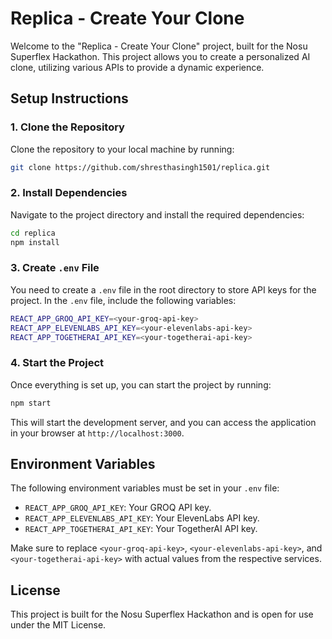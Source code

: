 
# Replica - Create Your Clone

Welcome to the "Replica - Create Your Clone" project, built for the Nosu Superflex Hackathon. This project allows you to create a personalized AI clone, utilizing various APIs to provide a dynamic experience.

## Setup Instructions

### 1. Clone the Repository
Clone the repository to your local machine by running:

```bash
git clone https://github.com/shresthasingh1501/replica.git
```

### 2. Install Dependencies
Navigate to the project directory and install the required dependencies:

```bash
cd replica
npm install
```

### 3. Create `.env` File
You need to create a `.env` file in the root directory to store API keys for the project. In the `.env` file, include the following variables:

```bash
REACT_APP_GROQ_API_KEY=<your-groq-api-key>
REACT_APP_ELEVENLABS_API_KEY=<your-elevenlabs-api-key>
REACT_APP_TOGETHERAI_API_KEY=<your-togetherai-api-key>
```

### 4. Start the Project
Once everything is set up, you can start the project by running:

```bash
npm start
```

This will start the development server, and you can access the application in your browser at `http://localhost:3000`.

## Environment Variables

The following environment variables must be set in your `.env` file:

- `REACT_APP_GROQ_API_KEY`: Your GROQ API key.
- `REACT_APP_ELEVENLABS_API_KEY`: Your ElevenLabs API key.
- `REACT_APP_TOGETHERAI_API_KEY`: Your TogetherAI API key.

Make sure to replace `<your-groq-api-key>`, `<your-elevenlabs-api-key>`, and `<your-togetherai-api-key>` with actual values from the respective services.

## License

This project is built for the Nosu Superflex Hackathon and is open for use under the MIT License.
